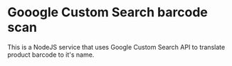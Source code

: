 # Gooogle Custom Search barcode scan

This is a NodeJS service that uses Google Custom Search API to translate product barcode to it's name.

